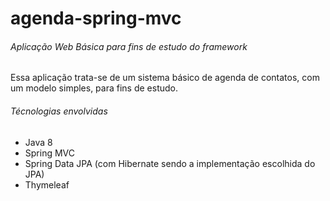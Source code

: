 # agenda-spring-mvc
###### Aplicação Web Básica para fins de estudo do framework

Essa aplicação trata-se de um sistema básico de agenda de contatos, com um modelo simples, para fins de estudo.

###### Técnologias envolvidas
* Java 8
* Spring MVC 
* Spring Data JPA (com Hibernate sendo a implementação escolhida do JPA)
* Thymeleaf